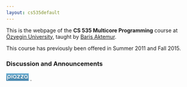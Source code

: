 ```yaml
---
layout: cs535default
---
```


This is the webpage of the **CS 535 Multicore Programming** course 
at [&Ouml;zyegin University](http://ozyegin.edu.tr), 
taught by [Baris Aktemur](..).

This course has previously been offered in Summer 2011 and Fall 2015.

### Discussion and Announcements

<img src="piazza_logo.png" height="20">
<http://piazza.com/ozyegin.edu.tr/fall2016/cs535>.

